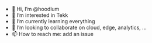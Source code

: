 - 👋 Hi, I’m @hoodlum
- 👀 I’m interested in Tekk
- 🌱 I’m currently learning everything
- 💞️ I’m looking to collaborate on cloud, edge, analytics, ...
- 📫 How to reach me: add an issue 

<!---
hoodlum/hoodlum is a ✨ special ✨ repository because its `README.md` (this file) appears on your GitHub profile.
You can click the Preview link to take a look at your changes.
--->
